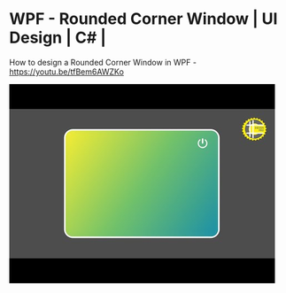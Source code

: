 # WPF - Rounded Corner Window | UI Design | C# |

How to design a Rounded Corner Window in WPF - https://youtu.be/tfBem6AWZKo

![](Images/Rounded%20Corner%20Window%20Image.jpg)
